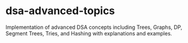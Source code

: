 # dsa-advanced-topics
Implementation of advanced DSA concepts including Trees, Graphs, DP, Segment Trees, Tries, and Hashing with explanations and examples.
